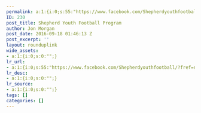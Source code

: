 ```yaml
---
permalink: a:1:{i:0;s:55:"https://www.facebook.com/Shepherdyouthfootball/?fref=nf";}
ID: 230
post_title: Shepherd Youth Football Program
author: Jon Morgan
post_date: 2016-09-18 01:46:13 Z
post_excerpt: ''
layout: rounduplink
wide_assets:
- a:1:{i:0;s:0:"";}
lr_url:
- a:1:{i:0;s:55:"https://www.facebook.com/Shepherdyouthfootball/?fref=nf";}
lr_desc:
- a:1:{i:0;s:0:"";}
lr_source:
- a:1:{i:0;s:0:"";}
tags: []
categories: []
---
```


